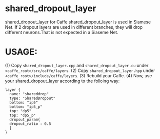 # shared_dropout_layer
shared_dropout_layer for Caffe
shared_dropout_layer is used in Siamese Net. If 2 dropout layers are used in different branches, they will drop different neurons.That is not expected in a Siaseme Net.

# USAGE:
(1) Copy `shared_dropout_layer.cpp` and `shared_dropout_layer.cu` under `<caffe_root>/src/caffe/layers`.
(2) Copy `shared_dropout_layer.hpp` under `<caffe_root>/include/caffe/layers`.
(3) Rebuild your Caffe.
(4) Now, use your shared_dropout_layer according to the folloing way:
```
layer {
  name: "shareddrop"
  type: "SharedDropout"
  bottom: "ip5"
  bottom: "ip5_p"
  top: "dp5"
  top: "dp5_p"
  dropout_param{
  dropout_ratio : 0.5
  }
}
```

